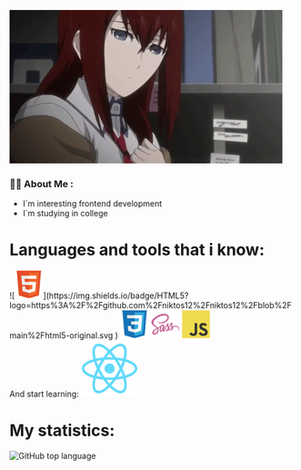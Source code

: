 ![Header](https://github.com/niktos12/niktos12/blob/main/giphy.webp)

### :man_technologist: About Me :

- I`m interesting frontend development
- I`m studying in college
# Languages and tools that i know:
<div>
  ![<img src='https://github.com/niktos12/niktos12/blob/main/html5-original.svg' width="50" height="50">](https://img.shields.io/badge/HTML5?logo=https%3A%2F%2Fgithub.com%2Fniktos12%2Fniktos12%2Fblob%2Fmain%2Fhtml5-original.svg
)
  <img src='https://github.com/niktos12/niktos12/blob/main/css3-original.svg' width="50" height="50">
  <img src='https://github.com/niktos12/niktos12/blob/main/sass-original.svg' width="50" height="50">
  <img src='https://github.com/niktos12/niktos12/blob/main/javascript-original.svg' width="50" height="50">
</div>
And start learning:
<img src='https://github.com/niktos12/niktos12/blob/main/react-original.svg' width="100" height="100">

# My statistics:
![GitHub top language](https://img.shields.io/github/languages/top/niktos12/niktos12)

